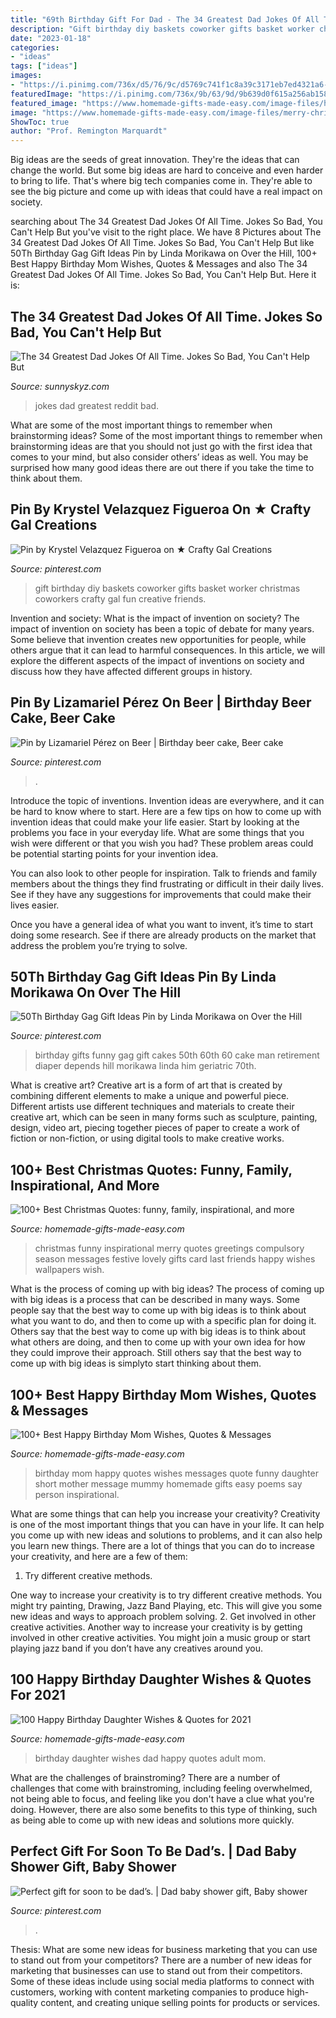 ```yaml
---
title: "69th Birthday Gift For Dad - The 34 Greatest Dad Jokes Of All Time. Jokes So Bad, You Can&#039;t Help But"
description: "Gift birthday diy baskets coworker gifts basket worker christmas coworkers crafty gal fun creative friends"
date: "2023-01-18"
categories:
- "ideas"
tags: ["ideas"]
images:
- "https://i.pinimg.com/736x/d5/76/9c/d5769c741f1c8a39c3171eb7ed4321a6--diy-birthday-gift-birthday-gift-baskets.jpg"
featuredImage: "https://i.pinimg.com/736x/9b/63/9d/9b639d0f615a256ab158176fc02e3b97.jpg"
featured_image: "https://www.homemade-gifts-made-easy.com/image-files/happy-birthday-mom-whole-world-600x900.jpg"
image: "https://www.homemade-gifts-made-easy.com/image-files/merry-christmas-images-misc-compulsory-600x900.jpg"
ShowToc: true
author: "Prof. Remington Marquardt"
---
```



Big ideas are the seeds of great innovation. They're the ideas that can change the world. But some big ideas are hard to conceive and even harder to bring to life. That's where big tech companies come in. They're able to see the big picture and come up with ideas that could have a real impact on society.

	

		
searching about The 34 Greatest Dad Jokes Of All Time. Jokes So Bad, You Can&#039;t Help But you've visit to the right place. We have 8 Pictures about The 34 Greatest Dad Jokes Of All Time. Jokes So Bad, You Can&#039;t Help But like 50Th Birthday Gag Gift Ideas Pin by Linda Morikawa on Over the Hill, 100+ Best Happy Birthday Mom Wishes, Quotes &amp; Messages and also The 34 Greatest Dad Jokes Of All Time. Jokes So Bad, You Can&#039;t Help But. Here it is:
		
    
## The 34 Greatest Dad Jokes Of All Time. Jokes So Bad, You Can&#039;t Help But

<img loading=lazy src="https://www.sunnyskyz.com/uploads/2014/04/cqdwv-dad2.jpg" onerror="this.onerror=null;this.src='https://tse1.mm.bing.net/th?id=OIP.y4bFhh0zQKZ6_EUo3RWQMgHaFj&amp;pid=15.1';" alt="The 34 Greatest Dad Jokes Of All Time. Jokes So Bad, You Can&#039;t Help But">

_Source: sunnyskyz.com_

>jokes dad greatest reddit bad. 

	

What are some of the most important things to remember when brainstorming ideas?
Some of the most important things to remember when brainstorming ideas are that you should not just go with the first idea that comes to your mind, but also consider others’ ideas as well. You may be surprised how many good ideas there are out there if you take the time to think about them.

    
## Pin By Krystel Velazquez Figueroa On ★ Crafty Gal Creations

<img loading=lazy src="https://i.pinimg.com/736x/d5/76/9c/d5769c741f1c8a39c3171eb7ed4321a6--diy-birthday-gift-birthday-gift-baskets.jpg" onerror="this.onerror=null;this.src='https://tse4.mm.bing.net/th?id=OIP.nShNIVtWo4TI3ONwhoaHGgHaJ4&amp;pid=15.1';" alt="Pin by Krystel Velazquez Figueroa on ★ Crafty Gal Creations">

_Source: pinterest.com_

>gift birthday diy baskets coworker gifts basket worker christmas coworkers crafty gal fun creative friends. 

	

Invention and society: What is the impact of invention on society?
The impact of invention on society has been a topic of debate for many years. Some believe that invention creates new opportunities for people, while others argue that it can lead to harmful consequences. In this article, we will explore the different aspects of the impact of inventions on society and discuss how they have affected different groups in history.

    
## Pin By Lizamariel Pérez On Beer | Birthday Beer Cake, Beer Cake

<img loading=lazy src="https://i.pinimg.com/736x/0d/29/14/0d2914cb382ca70d17f51e1a75fb9980.jpg" onerror="this.onerror=null;this.src='https://tse3.mm.bing.net/th?id=OIP.EgZ8AfI_e1lbw4v6e5T3GAHaJ3&amp;pid=15.1';" alt="Pin by Lizamariel Pérez on Beer | Birthday beer cake, Beer cake">

_Source: pinterest.com_

>. 

	

Introduce the topic of inventions.
Invention ideas are everywhere, and it can be hard to know where to start. Here are a few tips on how to come up with invention ideas that could make your life easier.
Start by looking at the problems you face in your everyday life. What are some things that you wish were different or that you wish you had? These problem areas could be potential starting points for your invention idea.

You can also look to other people for inspiration. Talk to friends and family members about the things they find frustrating or difficult in their daily lives. See if they have any suggestions for improvements that could make their lives easier.

Once you have a general idea of what you want to invent, it’s time to start doing some research. See if there are already products on the market that address the problem you’re trying to solve.

    
## 50Th Birthday Gag Gift Ideas Pin By Linda Morikawa On Over The Hill

<img loading=lazy src="https://i.pinimg.com/736x/9b/63/9d/9b639d0f615a256ab158176fc02e3b97.jpg" onerror="this.onerror=null;this.src='https://tse3.mm.bing.net/th?id=OIP.9BgU4C462yB2Zzt6jJpFiwHaJ3&amp;pid=15.1';" alt="50Th Birthday Gag Gift Ideas Pin by Linda Morikawa on Over the Hill">

_Source: pinterest.com_

>birthday gifts funny gag gift cakes 50th 60th 60 cake man retirement diaper depends hill morikawa linda him geriatric 70th. 

	

What is creative art?
Creative art is a form of art that is created by combining different elements to make a unique and powerful piece. Different artists use different techniques and materials to create their creative art, which can be seen in many forms such as sculpture, painting, design, video art, piecing together pieces of paper to create a work of fiction or non-fiction, or using digital tools to make creative works.

    
## 100+ Best Christmas Quotes: Funny, Family, Inspirational, And More

<img loading=lazy src="https://www.homemade-gifts-made-easy.com/image-files/merry-christmas-images-misc-compulsory-600x900.jpg" onerror="this.onerror=null;this.src='https://tse1.mm.bing.net/th?id=OIP.TTsqxeIWxHMy9R4q7Igl1gHaLH&amp;pid=15.1';" alt="100+ Best Christmas Quotes: funny, family, inspirational, and more">

_Source: homemade-gifts-made-easy.com_

>christmas funny inspirational merry quotes greetings compulsory season messages festive lovely gifts card last friends happy wishes wallpapers wish. 

	

What is the process of coming up with big ideas?
The process of coming up with big ideas is a process that can be described in many ways. Some people say that the best way to come up with big ideas is to think about what you want to do, and then to come up with a specific plan for doing it. Others say that the best way to come up with big ideas is to think about what others are doing, and then to come up with your own idea for how they could improve their approach. Still others say that the best way to come up with big ideas is simplyto start thinking about them.

    
## 100+ Best Happy Birthday Mom Wishes, Quotes &amp; Messages

<img loading=lazy src="https://www.homemade-gifts-made-easy.com/image-files/happy-birthday-mom-whole-world-600x900.jpg" onerror="this.onerror=null;this.src='https://tse3.mm.bing.net/th?id=OIP.kgiHRrntShCJYOCGc2joqAHaLH&amp;pid=15.1';" alt="100+ Best Happy Birthday Mom Wishes, Quotes &amp; Messages">

_Source: homemade-gifts-made-easy.com_

>birthday mom happy quotes wishes messages quote funny daughter short mother message mummy homemade gifts easy poems say person inspirational. 

	

What are some things that can help you increase your creativity?
Creativity is one of the most important things that you can have in your life. It can help you come up with new ideas and solutions to problems, and it can also help you learn new things. There are a lot of things that you can do to increase your creativity, and here are a few of them: 
1. Try different creative methods.

One way to increase your creativity is to try different creative methods. You might try painting, Drawing, Jazz Band Playing, etc. This will give you some new ideas and ways to approach problem solving. 
2. Get involved in other creative activities.
Another way to increase your creativity is by getting involved in other creative activities. You might join a music group or start playing jazz band if you don’t have any creatives around you.

    
## 100 Happy Birthday Daughter Wishes &amp; Quotes For 2021

<img loading=lazy src="https://www.homemade-gifts-made-easy.com/image-files/birthday-wishes-for-daughter-euripedes-600x900.jpg" onerror="this.onerror=null;this.src='https://tse2.mm.bing.net/th?id=OIP.0HsTXJUF1jK15RROy0s14gHaLH&amp;pid=15.1';" alt="100 Happy Birthday Daughter Wishes &amp; Quotes for 2021">

_Source: homemade-gifts-made-easy.com_

>birthday daughter wishes dad happy quotes adult mom. 

	

What are the challenges of brainstroming?
There are a number of challenges that come with brainstroming, including feeling overwhelmed, not being able to focus, and feeling like you don't have a clue what you're doing. However, there are also some benefits to this type of thinking, such as being able to come up with new ideas and solutions more quickly.

    
## Perfect Gift For Soon To Be Dad’s. | Dad Baby Shower Gift, Baby Shower

<img loading=lazy src="https://i.pinimg.com/736x/4f/b2/01/4fb20147e31a4a64269095a6f619673a.jpg" onerror="this.onerror=null;this.src='https://tse4.mm.bing.net/th?id=OIP.VYrNWjnfe2zuAA41BmbCOQHaJ3&amp;pid=15.1';" alt="Perfect gift for soon to be dad’s. | Dad baby shower gift, Baby shower">

_Source: pinterest.com_

>. 

	

Thesis: What are some new ideas for business marketing that you can use to stand out from your competitors?
There are a number of new ideas for marketing that businesses can use to stand out from their competitors. Some of these ideas include using social media platforms to connect with customers, working with content marketing companies to produce high-quality content, and creating unique selling points for products or services.

